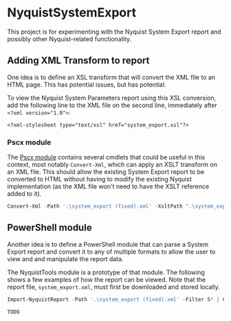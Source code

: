 # NyquistSystemExport

This project is for experimenting with the Nyquist System Export report and possibly other Nyquist-related functionality.

## Adding XML Transform to report
One idea is to define an XSL transform that will convert the XML file to an HTML page. This has potential issues, but has potential.

To view the Nyquist System Parameters report using this XSL conversion, add the following line to the XML file on the second line, immediately after `<?xml version="1.0">`:
  ```
  <?xml-stylesheet type="text/xsl" href="system_export.xsl"?>
  ```

### Pscx module
The [Pscx module](https://github.com/Pscx/Pscx) contains several cmdlets that could be useful in this context, most notably `Convert-Xml`, which can apply an XSLT transform on an XML file. This should allow the existing System Export report to be converted to HTML without having to modify the existing Nyquist implementation (as the XML file won't need to have the XSLT reference added to it).

```powershell
Convert-Xml -Path '.\system_export (fixed).xml' -XsltPath ".\system_export.xsl" 
```

## PowerShell module
Another idea is to define a PowerShell module that can parse a System Export report and convert it to any of multiple formats to allow the user to view and and manipulate the report data.

The NyquistTools module is a prototype of that module. The following shows a few examples of how the report can be viewed. Note that the report file, `system_export.xml`, must first be downloaded and stored locally.

```powershell
Import-NyquistReport -Path '.\system_export (fixed).xml' -Filter S* | ConvertFrom-NyquistReport -Show
```

```powershell
TODO
```
